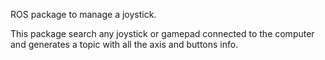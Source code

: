 ROS package to manage a joystick.

This package search any joystick or gamepad connected to the computer and generates a topic with all the axis and buttons info.